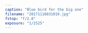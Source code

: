 ```yaml
---
caption: "Blue bird for the big one"
filename: "20171116031019.jpg"
fstop: "f/2.8"
exposure: "1/2525"
---
```

